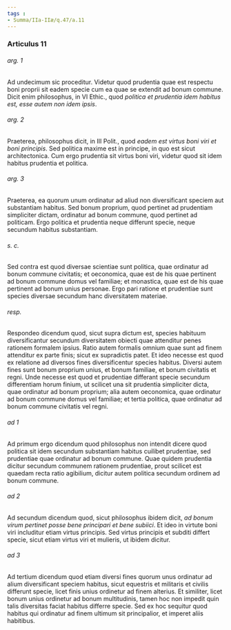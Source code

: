 ```yaml
---
tags : 
- Summa/IIa-IIæ/q.47/a.11
---
```


### Articulus 11

###### arg. 1
Ad undecimum sic proceditur. Videtur quod prudentia quae est respectu boni proprii sit eadem specie cum ea quae se extendit ad bonum commune. Dicit enim philosophus, in VI Ethic., quod *politica et prudentia idem habitus est, esse autem non idem ipsis*.

###### arg. 2
Praeterea, philosophus dicit, in III Polit., quod *eadem est virtus boni viri et boni principis*. Sed politica maxime est in principe, in quo est sicut architectonica. Cum ergo prudentia sit virtus boni viri, videtur quod sit idem habitus prudentia et politica.

###### arg. 3
Praeterea, ea quorum unum ordinatur ad aliud non diversificant speciem aut substantiam habitus. Sed bonum proprium, quod pertinet ad prudentiam simpliciter dictam, ordinatur ad bonum commune, quod pertinet ad politicam. Ergo politica et prudentia neque differunt specie, neque secundum habitus substantiam.

###### s. c.
Sed contra est quod diversae scientiae sunt politica, quae ordinatur ad bonum commune civitatis; et oeconomica, quae est de his quae pertinent ad bonum commune domus vel familiae; et monastica, quae est de his quae pertinent ad bonum unius personae. Ergo pari ratione et prudentiae sunt species diversae secundum hanc diversitatem materiae.

###### resp.
Respondeo dicendum quod, sicut supra dictum est, species habituum diversificantur secundum diversitatem obiecti quae attenditur penes rationem formalem ipsius. Ratio autem formalis omnium quae sunt ad finem attenditur ex parte finis; sicut ex supradictis patet. Et ideo necesse est quod ex relatione ad diversos fines diversificentur species habitus. Diversi autem fines sunt bonum proprium unius, et bonum familiae, et bonum civitatis et regni. Unde necesse est quod et prudentiae differant specie secundum differentiam horum finium, ut scilicet una sit prudentia simpliciter dicta, quae ordinatur ad bonum proprium; alia autem oeconomica, quae ordinatur ad bonum commune domus vel familiae; et tertia politica, quae ordinatur ad bonum commune civitatis vel regni.

###### ad 1
Ad primum ergo dicendum quod philosophus non intendit dicere quod politica sit idem secundum substantiam habitus cuilibet prudentiae, sed prudentiae quae ordinatur ad bonum commune. Quae quidem prudentia dicitur secundum communem rationem prudentiae, prout scilicet est quaedam recta ratio agibilium, dicitur autem politica secundum ordinem ad bonum commune.

###### ad 2
Ad secundum dicendum quod, sicut philosophus ibidem dicit, *ad bonum virum pertinet posse bene principari et bene subiici*. Et ideo in virtute boni viri includitur etiam virtus principis. Sed virtus principis et subditi differt specie, sicut etiam virtus viri et mulieris, ut ibidem dicitur.

###### ad 3
Ad tertium dicendum quod etiam diversi fines quorum unus ordinatur ad alium diversificant speciem habitus, sicut equestris et militaris et civilis differunt specie, licet finis unius ordinetur ad finem alterius. Et similiter, licet bonum unius ordinetur ad bonum multitudinis, tamen hoc non impedit quin talis diversitas faciat habitus differre specie. Sed ex hoc sequitur quod habitus qui ordinatur ad finem ultimum sit principalior, et imperet aliis habitibus.

